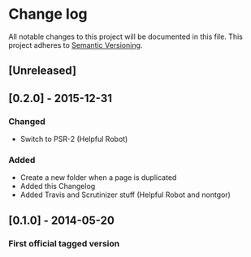 # Change log
All notable changes to this project will be documented in this file.
This project adheres to [Semantic Versioning](http://semver.org/).

## [Unreleased]

## [0.2.0] - 2015-12-31
### Changed
 - Switch to PSR-2 (Helpful Robot)

### Added
 - Create a new folder when a page is duplicated
 - Added this Changelog
 - Added Travis and Scrutinizer stuff (Helpful Robot and nontgor)


## [0.1.0] - 2014-05-20
### First official tagged version
